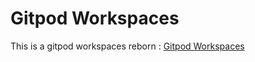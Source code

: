 # Gitpod Workspaces
This is a gitpod workspaces reborn : [Gitpod Workspaces](https://gitpod.io/#https://github.com/fajar3109/Gitpod-Workspaces)
